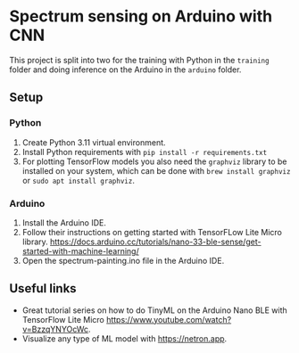 # Spectrum sensing on Arduino with CNN

This project is split into two for the training with Python in the `training` folder and doing inference on the Arduino in the `arduino` folder.

## Setup

### Python

1. Create Python 3.11 virtual environment.
2. Install Python requirements with `pip install -r requirements.txt`
3. For plotting TensorFlow models you also need the `graphviz` library to be installed on your system, which can be done with `brew install graphviz` or `sudo apt install graphviz`.

### Arduino

1. Install the Arduino IDE.
2. Follow their instructions on getting started with TensorFLow Lite Micro library. https://docs.arduino.cc/tutorials/nano-33-ble-sense/get-started-with-machine-learning/
3. Open the spectrum-painting.ino file in the Arduino IDE.

## Useful links

- Great tutorial series on how to do TinyML on the Arduino Nano BLE with TensorFlow Lite Micro https://www.youtube.com/watch?v=BzzqYNYOcWc.
- Visualize any type of ML model with https://netron.app.